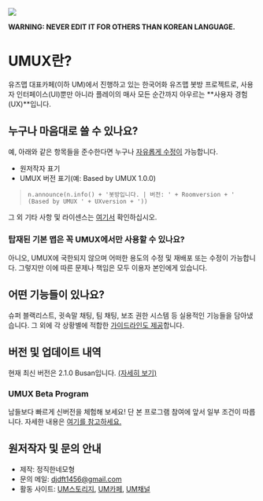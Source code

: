 ![](https://cafeptthumb-phinf.pstatic.net/MjAxOTA5MjFfOSAg/MDAxNTY5MDc1ODk0Mjc3._sMLIst6XK7XoZo-cxRl9zTt83-lCIELbtToC2K6uCIg.dE79B7SXAA6lvrfPUwvhosY1Ibawsl_kaKymLvwibXsg.PNG/UMUX_BANNER.png?type=w740)

**WARNING: NEVER EDIT IT FOR OTHERS THAN KOREAN LANGUAGE.**

# UMUX란?
유즈맵 대표카페(이하 UM)에서 진행하고 있는 한국어화 유즈맵 봇방 프로젝트로,
사용자 인터페이스(UI)뿐만 아니라 플레이의 매사 모든 순간까지 아우르는 **사용자 경험(UX)**입니다.

## 누구나 마음대로 쓸 수 있나요?
예, 아래와 같은 항목들을 준수한다면 누구나 [자유롭게 수정이](https://github.com/HonestSquare/UMUX/tree/master/2.0%20BUSAN) 가능합니다.
- 원저작자 표기
- UMUX 버전 표기(예: Based by UMUX 1.0.0)
> `n.announce(n.info() + '봇방입니다. | 버전: ' + Roomversion + ' (Based by UMUX ' + UXversion + '))`

그 외 기타 사항 및 라이센스는 [여기서](https://github.com/HonestSquare/UMUX/blob/master/LICENCE) 확인하십시오.

### 탑재된 기본 맵은 꼭 UMUX에서만 사용할 수 있나요?
아니오, UMUX에 국한되지 않으며 어떠한 용도의 수정 및 재배포 또는 수정이 가능합니다.
그렇지만 이에 따른 문제나 책임은 모두 이용자 본인에게 있습니다.

## 어떤 기능들이 있나요?
슈퍼 블랙리스트, 귓속말 채팅, 팀 채팅, 보조 권한 시스템 등 실용적인 기능들을 담아냈습니다.
그 외에 각 상황별에 적합한 [가이드라인도 제공](https://github.com/HonestSquare/UMUX/wiki/UMUX-User-Guidelines)합니다.

## 버전 및 업데이트 내역
현재 최신 버전은 2.1.0 Busan입니다.
[(자세히 보기)](https://github.com/HonestSquare/UMUX/wiki/UMUX-Updates-&-Versions)

### UMUX Beta Program
남들보다 빠르게 신버전을 체험해 보세요!
단 본 프로그램 참여에 앞서 일부 조건이 따릅니다.
자세한 내용은 [여기를 참고하세요.](https://github.com/HonestSquare/UMUX/wiki/UMUX-Beta-Program)

## 원저작자 및 문의 안내
- 제작: 정직한네모형
- 문의 메일: djdft1456@gmail.com
- 활동 사이트: 
[UM스토리지](https://haxballusemapstorage.wixsite.com/haxball), 
[UM카페](https://cafe.naver.com/usemapmakerno1),
[UM채널](https://www.youtube.com/channel/UC0wGoPrwTGd5jTgayjfmeFA?view_as=subscriber)
